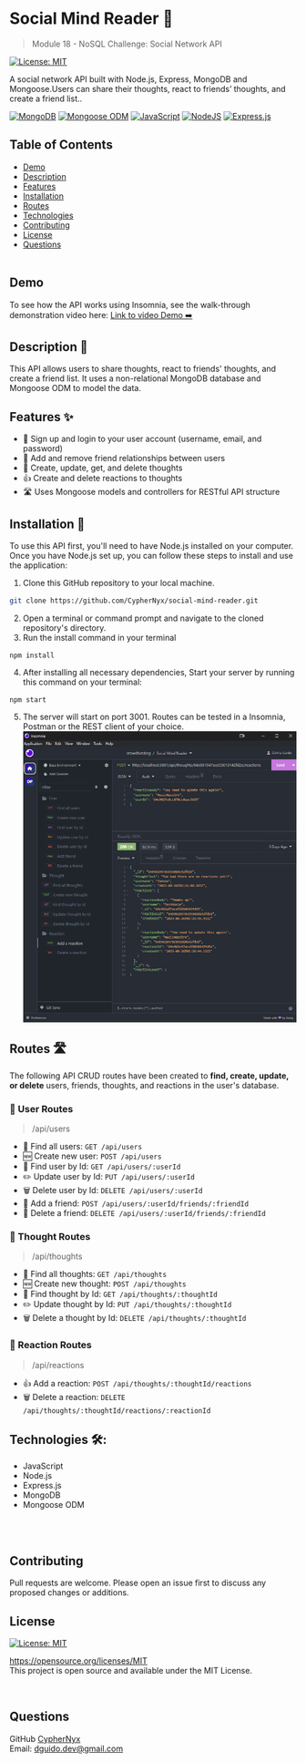# Social Mind Reader 🧠
> Module 18 - NoSQL Challenge: Social Network API

[![License: MIT](https://img.shields.io/badge/License-MIT-yellow.svg)](https://opensource.org/licenses/MIT)

A social network API built with Node.js, Express, MongoDB and Mongoose.Users can share their thoughts, react to friends’ thoughts, and create a friend list.. 

[![MongoDB](https://img.shields.io/badge/MongoDB-%234ea94b.svg?style=for-the-badge&logo=mongodb&logoColor=white)](https://www.mongodb.com/)
[![Mongoose ODM](https://img.shields.io/badge/-Mongoose_ODM-47A248?style=for-the-badge)](https://mongoosejs.com/)
[![JavaScript](https://img.shields.io/badge/javascript-%23323330.svg?style=for-the-badge&logo=javascript&logoColor=%23F7DF1E)](https://www.javascript.com/)
[![NodeJS](https://img.shields.io/badge/node.js-6DA55F?style=for-the-badge&logo=node.js&logoColor=white)](https://nodejs.org/)
[![Express.js](https://img.shields.io/badge/express.js-%23404d59.svg?style=for-the-badge)](https://expressjs.com/)


## Table of Contents
  * [Demo](#demo)
  * [Description](#description-📖)
  * [Features](#features-✨)
  * [Installation](#installation-💾)
  * [Routes](#routes-🛣)
  * [Technologies](#technologies-🛠️)
  * [Contributing](#contributing)
  * [License](#license)
  * [Questions](#questions)
<br><br>

## Demo
To see how the API works using Insomnia, see the walk-through demonstration video here: 
[Link to video Demo ➡️](https://drive.google.com/file/d/17B98FBIZAq0RqIjWl96fiyGV8xKmu_v8/view)


## Description 📖
This API allows users to share thoughts, react to friends' thoughts, and create a friend list. It uses a non-relational MongoDB database and Mongoose ODM to model the data.

## Features ✨
- 👥 Sign up and login to your user account (username, email, and password)
- 🤝 Add and remove friend relationships between users
- 💭 Create, update, get, and delete thoughts
- 👍 Create and delete reactions to thoughts
- 🛣 Uses Mongoose models and controllers for RESTful API structure


## Installation 💾

To use this API first, you'll need to have Node.js installed on your computer. Once you have Node.js set up, you can follow these steps to install and use the application:

1. Clone this GitHub repository to your local machine. <br> 
```sh
git clone https://github.com/CypherNyx/social-mind-reader.git
```
2. Open a terminal or command prompt and navigate to the cloned repository's directory.
3. Run the install command in your terminal
```
npm install
``` 
4. After installing all necessary dependencies, Start your server by running this command on your terminal: 
```
npm start
```
5. The server will start on port 3001. Routes can be tested in a Insomnia, Postman or the REST client of your choice.
![insomnia](./assets/Screenshot%202023-08-30%20171037.png)

## Routes 🛣
The following API CRUD routes have been created to **find, create, update, or delete** users, friends, thoughts, and reactions in the user's database.

### 📁 User Routes
> /api/users

- 👥 Find all users:        ```GET /api/users```
- 🆕 Create new user:        ```POST /api/users```
- 🔎 Find user by Id:       ```GET /api/users/:userId```
- ✏️ Update user by Id:        ```PUT /api/users/:userId```
- 🗑 Delete user by Id:       ```DELETE /api/users/:userId```
- 🤝 Add a friend:         ```POST /api/users/:userId/friends/:friendId```
- 👋 Delete a friend:      ```DELETE /api/users/:userId/friends/:friendId```

### 📁 Thought Routes
> /api/thoughts

- 💬 Find all thoughts:     ```GET /api/thoughts```
- 🆕 Create new thought:     ```POST /api/thoughts```
- 🔎 Find thought by Id:    ```GET /api/thoughts/:thoughtId```
- ✏️ Update thought by Id:     ```PUT /api/thoughts/:thoughtId```
- 🗑 Delete a thought by Id:     ```DELETE /api/thoughts/:thoughtId```

### 📁 Reaction Routes
> /api/reactions

- 👍 Add a reaction:       ```POST /api/thoughts/:thoughtId/reactions```
- 🗑 Delete a reaction:    ```DELETE /api/thoughts/:thoughtId/reactions/:reactionId```


## Technologies 🛠️: 
 - JavaScript
 - Node.js
 - Express.js
 - MongoDB
 - Mongoose ODM
<br>
<br>

## Contributing
Pull requests are welcome. Please open an issue first to discuss any proposed changes or additions.
<br>

## License
[![License: MIT](https://img.shields.io/badge/License-MIT-yellow.svg)](https://opensource.org/licenses/MIT)
  
  https://opensource.org/licenses/MIT <br> 
  This project is open source and available under the MIT License.

<br>

  ## Questions
  GitHub [CypherNyx](https://github.com/CypherNyx)<br>
  Email: dguido.dev@gmail.com